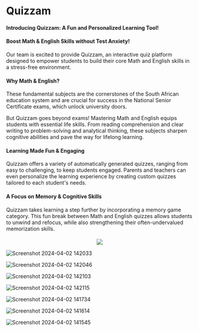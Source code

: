 # Quizzam
#### Introducing Quizzam: A Fun and Personalized Learning Tool!
#### Boost Math & English Skills without Test Anxiety!

Our team is excited to provide Quizzam, an interactive quiz platform designed to empower students to build their core Math and English skills in a stress-free environment.

#### Why Math & English?

These fundamental subjects are the cornerstones of the South African education system and are crucial for success in the National Senior Certificate exams, which unlock university doors.

But Quizzam goes beyond exams! Mastering Math and English equips students with essential life skills. From reading comprehension and clear writing to problem-solving and analytical thinking, these subjects sharpen cognitive abilities and pave the way for lifelong learning.

#### Learning Made Fun & Engaging

Quizzam offers a variety of automatically generated quizzes, ranging from easy to challenging, to keep students engaged. Parents and teachers can even personalize the learning experience by creating custom quizzes tailored to each student's needs.

#### A Focus on Memory & Cognitive Skills

Quizzam takes learning a step further by incorporating a memory game category. This fun break between Math and English quizzes allows students to unwind and refocus, while also strengthening their often-undervalued memorization skills.

####
<p align="center" width="100%">
    <img src="https://github.com/dylan-govender/Quizzam/assets/134143760/84b00759-b415-4303-9f29-92e08083e065"> 
</p>

![Screenshot 2024-04-02 142033](https://github.com/dylan-govender/Quizzam/assets/134143760/5c5ea72d-ff0a-4b29-9e0b-abdf02c8e1e8)

![Screenshot 2024-04-02 142046](https://github.com/dylan-govender/Quizzam/assets/134143760/c671700b-b70a-481c-add2-aad9bc3d128d)

![Screenshot 2024-04-02 142103](https://github.com/dylan-govender/Quizzam/assets/134143760/9dfea7ad-086c-4a02-ac53-14dfa207b7d2)

![Screenshot 2024-04-02 142115](https://github.com/dylan-govender/Quizzam/assets/134143760/e8769dba-72da-42e3-8d21-f765bec7c76c)

![Screenshot 2024-04-02 141734](https://github.com/dylan-govender/Quizzam/assets/134143760/97b41ca4-90bf-4530-add9-75247439354f)

![Screenshot 2024-04-02 141614](https://github.com/dylan-govender/Quizzam/assets/134143760/96e554f9-b24a-4159-9fe4-0a2682de4bd2)

![Screenshot 2024-04-02 141545](https://github.com/dylan-govender/Quizzam/assets/134143760/6880eed9-b34c-421c-8474-f4653c2df291)

